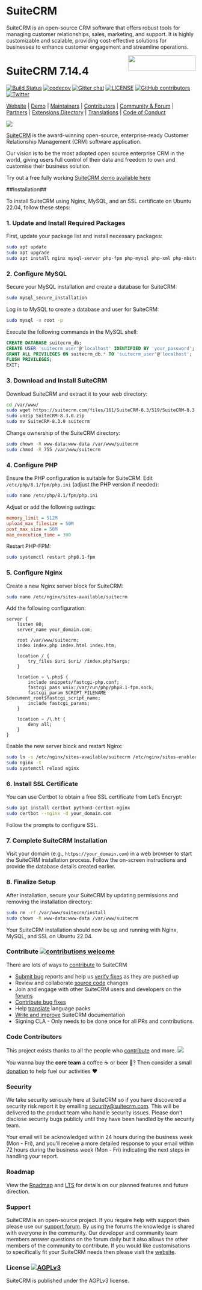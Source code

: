 # SuiteCRM
SuiteCRM is an open-source CRM software that offers robust tools for managing customer relationships, sales, marketing, and support. It is highly customizable and scalable, providing cost-effective solutions for businesses to enhance customer engagement and streamline operations. 



<a href="https://suitecrm.com">
  <img width="180px" height="41px" src="https://suitecrm.com/wp-content/uploads/2017/12/logo.png" align="right" />
</a>

# SuiteCRM 7.14.4

[![Build Status](https://travis-ci.org/salesagility/SuiteCRM.svg?branch=hotfix)](https://travis-ci.org/salesagility/SuiteCRM)
[![codecov](https://codecov.io/gh/salesagility/SuiteCRM/branch/hotfix/graph/badge.svg)](https://codecov.io/gh/salesagility/SuiteCRM/branch/hotfix)
[![Gitter chat](https://badges.gitter.im/gitterHQ/gitter.png)](https://gitter.im/suitecrm/Lobby)
[![LICENSE](https://img.shields.io/github/license/suitecrm/suitecrm.svg)](https://github.com/salesagility/suitecrm/blob/hotfix/LICENSE.txt)
[![GitHub contributors](https://img.shields.io/github/contributors/salesagility/suitecrm)](https://github.com/salesagility/SuiteCRM/graphs/contributors)
[![Twitter](https://img.shields.io/twitter/follow/suitecrm.svg?style=social&label=Follow)](https://twitter.com/intent/follow?screen_name=suitecrm)

[Website](https://suitecrm.com) | 
[Demo](https://suitecrm.com/demo/) |
[Maintainers](https://salesagility.com) |
[Contributors](https://github.com/salesagility/SuiteCRM/graphs/contributors) |
[Community & Forum](https://suitecrm.com/suitecrm/forum) |
[Partners](https://suitecrm.com/about/about-us/partners/) |
[Extensions Directory](https://store.suitecrm.com/) |
[Translations](https://crowdin.com/project/suitecrmtranslations) | [Code of Conduct](https://docs.suitecrm.com/community/code-of-conduct/)

![](https://store.suitecrm.com/assets/img/addonassets/glances/suitecrm-highlight-and-search.gif)

[SuiteCRM](https://suitecrm.com) is the award-winning open-source, enterprise-ready Customer Relationship Management (CRM) software application.

Our vision is to be the most adopted open source enterprise CRM in the world, giving users full control of their data and freedom to own and customise their business solution.

Try out a free fully working [SuiteCRM demo available here](https://suitecrm.com/demo/)

##Installation##

To install SuiteCRM using Nginx, MySQL, and an SSL certificate on Ubuntu 22.04, follow these steps:

### 1. Update and Install Required Packages

First, update your package list and install necessary packages:

```bash
sudo apt update
sudo apt upgrade
sudo apt install nginx mysql-server php-fpm php-mysql php-xml php-mbstring php-curl php-zip unzip git
```

### 2. Configure MySQL

Secure your MySQL installation and create a database for SuiteCRM:

```bash
sudo mysql_secure_installation
```

Log in to MySQL to create a database and user for SuiteCRM:

```bash
sudo mysql -u root -p
```

Execute the following commands in the MySQL shell:

```sql
CREATE DATABASE suitecrm_db;
CREATE USER 'suitecrm_user'@'localhost' IDENTIFIED BY 'your_password';
GRANT ALL PRIVILEGES ON suitecrm_db.* TO 'suitecrm_user'@'localhost';
FLUSH PRIVILEGES;
EXIT;
```

### 3. Download and Install SuiteCRM

Download SuiteCRM and extract it to your web directory:

```bash
cd /var/www/
sudo wget https://suitecrm.com/files/161/SuiteCRM-8.3/519/SuiteCRM-8.3.0.zip
sudo unzip SuiteCRM-8.3.0.zip
sudo mv SuiteCRM-8.3.0 suitecrm
```

Change ownership of the SuiteCRM directory:

```bash
sudo chown -R www-data:www-data /var/www/suitecrm
sudo chmod -R 755 /var/www/suitecrm
```

### 4. Configure PHP

Ensure the PHP configuration is suitable for SuiteCRM. Edit `/etc/php/8.1/fpm/php.ini` (adjust the PHP version if needed):

```bash
sudo nano /etc/php/8.1/fpm/php.ini
```

Adjust or add the following settings:

```ini
memory_limit = 512M
upload_max_filesize = 50M
post_max_size = 50M
max_execution_time = 300
```

Restart PHP-FPM:

```bash
sudo systemctl restart php8.1-fpm
```

### 5. Configure Nginx

Create a new Nginx server block for SuiteCRM:

```bash
sudo nano /etc/nginx/sites-available/suitecrm
```

Add the following configuration:

```nginx
server {
    listen 80;
    server_name your_domain.com;

    root /var/www/suitecrm;
    index index.php index.html index.htm;

    location / {
        try_files $uri $uri/ /index.php?$args;
    }

    location ~ \.php$ {
        include snippets/fastcgi-php.conf;
        fastcgi_pass unix:/var/run/php/php8.1-fpm.sock;
        fastcgi_param SCRIPT_FILENAME $document_root$fastcgi_script_name;
        include fastcgi_params;
    }

    location ~ /\.ht {
        deny all;
    }
}
```

Enable the new server block and restart Nginx:

```bash
sudo ln -s /etc/nginx/sites-available/suitecrm /etc/nginx/sites-enabled/
sudo nginx -t
sudo systemctl reload nginx
```

### 6. Install SSL Certificate

You can use Certbot to obtain a free SSL certificate from Let’s Encrypt:

```bash
sudo apt install certbot python3-certbot-nginx
sudo certbot --nginx -d your_domain.com
```

Follow the prompts to configure SSL.

### 7. Complete SuiteCRM Installation

Visit your domain (e.g., `https://your_domain.com`) in a web browser to start the SuiteCRM installation process. Follow the on-screen instructions and provide the database details created earlier.

### 8. Finalize Setup

After installation, secure your SuiteCRM by updating permissions and removing the installation directory:

```bash
sudo rm -rf /var/www/suitecrm/install
sudo chown -R www-data:www-data /var/www/suitecrm
```

Your SuiteCRM installation should now be up and running with Nginx, MySQL, and SSL on Ubuntu 22.04.

### Contribute [![contributions welcome](https://img.shields.io/badge/contributions-welcome-brightgreen.svg?style=flat)](https://github.com/salesagility/SuiteCRM/issues)

There are lots of ways to [contribute](https://docs.suitecrm.com/community/) to SuiteCRM

* [Submit bug](https://docs.suitecrm.com/community/raising-issues/) reports and help us [verify fixes](https://docs.suitecrm.com/community/contributing-code/test-pull-requests/) as they are pushed up
* Review and collaborate [source code](https://github.com/salesagility/SuiteCRM/pulls) changes
* Join and engage with other SuiteCRM users and developers on the [forums](https://suitecrm.com/suitecrm/forum)
* [Contribute bug fixes](https://docs.suitecrm.com/community/contributing-code/bugs/)
* Help [translate](https://docs.suitecrm.com/community/contributing-to-docs/contributing-to-translation/) language packs
* [Write and improve](https://docs.suitecrm.com/community/contributing-to-docs/) SuiteCRM documentation
* Signing CLA - Only needs to be done once for all PRs and contributions.


### Code Contributors

This project exists thanks to all the people who [contribute](https://github.com/salesagility/SuiteCRM/graphs/contributors) and more.
<a href="https://github.com/salesagility/SuiteCRM/graphs/contributors"><img src="https://opencollective.com/SuiteCRM/contributors.svg?avatarHeight=36&width=890&button=false" /></a>

You wanna buy the **core team** a coffee :coffee: or beer :beer:?
Then consider a small [donation](https://opencollective.com/SuiteCRM/contribute) to help fuel our activities :heart:

### Security ###

We take security seriously here at SuiteCRM so if you have discovered a security risk report it by
emailing [security@suitecrm.com](mailto:security@suitecrm.com). This will be delivered to the product team who handle security issues.
Please don't disclose security bugs publicly until they have been handled by the security team.

Your email will be acknowledged within 24 hours during the business week (Mon - Fri), and you’ll receive a more
detailed response to your email within 72 hours during the business week (Mon - Fri) indicating the next steps in
handling your report.

### Roadmap ### 

View the [Roadmap](https://suitecrm.com/roadmap/) and [LTS](https://suitecrm.com/lts/) for details on our planned features and future direction.

### Support ###

SuiteCRM is an open-source project. If you require help with support then please use our [support forum](https://suitecrm.com/suitecrm/forum/). By using the forums the knowledge is shared with everyone in the community. Our developer and community team members answer questions on the forum daily but it also allows the other members of the community to contribute. If you would like customisations to specifically fit your SuiteCRM needs then please visit the [website](https://suitecrm.com/).

### License [![AGPLv3](https://img.shields.io/github/license/suitecrm/suitecrm.svg)](./LICENSE.txt)

SuiteCRM is published under the AGPLv3 license.





